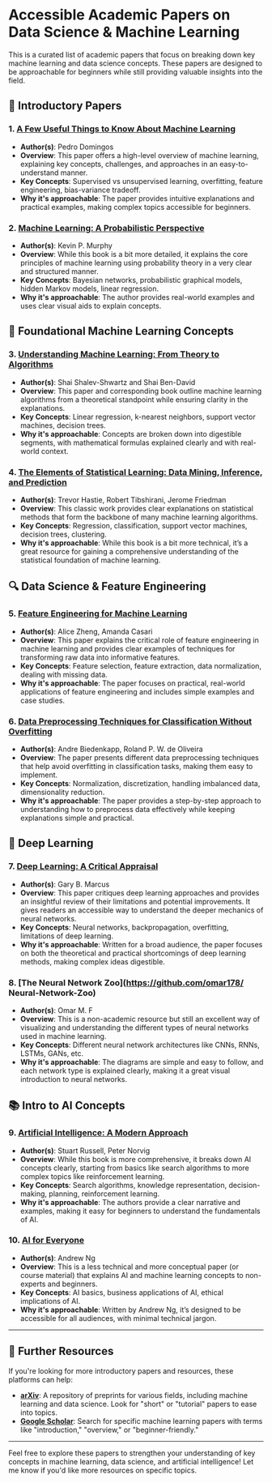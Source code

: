 # Accessible Academic Papers on Data Science & Machine Learning

This is a curated list of academic papers that focus on breaking down key machine learning and data science concepts. These papers are designed to be approachable for beginners while still providing valuable insights into the field.

## 📖 Introductory Papers

### 1. **[A Few Useful Things to Know About Machine Learning](https://homes.cs.washington.edu/~pedrod/papers/2012mlbook.pdf)**
   - **Author(s)**: Pedro Domingos
   - **Overview**: This paper offers a high-level overview of machine learning, explaining key concepts, challenges, and approaches in an easy-to-understand manner.
   - **Key Concepts**: Supervised vs unsupervised learning, overfitting, feature engineering, bias-variance tradeoff.
   - **Why it's approachable**: The paper provides intuitive explanations and practical examples, making complex topics accessible for beginners.

### 2. **[Machine Learning: A Probabilistic Perspective](https://mitpress.mit.edu/books/machine-learning-0)**
   - **Author(s)**: Kevin P. Murphy
   - **Overview**: While this book is a bit more detailed, it explains the core principles of machine learning using probability theory in a very clear and structured manner.
   - **Key Concepts**: Bayesian networks, probabilistic graphical models, hidden Markov models, linear regression.
   - **Why it's approachable**: The author provides real-world examples and uses clear visual aids to explain concepts.

## 🧠 Foundational Machine Learning Concepts

### 3. **[Understanding Machine Learning: From Theory to Algorithms](https://www.cs.huji.ac.il/~shais/UnderstandingMachineLearning/)**
   - **Author(s)**: Shai Shalev-Shwartz and Shai Ben-David
   - **Overview**: This paper and corresponding book outline machine learning algorithms from a theoretical standpoint while ensuring clarity in the explanations.
   - **Key Concepts**: Linear regression, k-nearest neighbors, support vector machines, decision trees.
   - **Why it's approachable**: Concepts are broken down into digestible segments, with mathematical formulas explained clearly and with real-world context.

### 4. **[The Elements of Statistical Learning: Data Mining, Inference, and Prediction](https://web.stanford.edu/~hastie/ElemStatLearn/)**
   - **Author(s)**: Trevor Hastie, Robert Tibshirani, Jerome Friedman
   - **Overview**: This classic work provides clear explanations on statistical methods that form the backbone of many machine learning algorithms.
   - **Key Concepts**: Regression, classification, support vector machines, decision trees, clustering.
   - **Why it's approachable**: While this book is a bit more technical, it’s a great resource for gaining a comprehensive understanding of the statistical foundation of machine learning.

## 🔍 Data Science & Feature Engineering

### 5. **[Feature Engineering for Machine Learning](https://arxiv.org/abs/1902.08472)**
   - **Author(s)**: Alice Zheng, Amanda Casari
   - **Overview**: This paper explains the critical role of feature engineering in machine learning and provides clear examples of techniques for transforming raw data into informative features.
   - **Key Concepts**: Feature selection, feature extraction, data normalization, dealing with missing data.
   - **Why it's approachable**: The paper focuses on practical, real-world applications of feature engineering and includes simple examples and case studies.

### 6. **[Data Preprocessing Techniques for Classification Without Overfitting](https://arxiv.org/abs/1808.07032)**
   - **Author(s)**: Andre Biedenkapp, Roland P. W. de Oliveira
   - **Overview**: The paper presents different data preprocessing techniques that help avoid overfitting in classification tasks, making them easy to implement.
   - **Key Concepts**: Normalization, discretization, handling imbalanced data, dimensionality reduction.
   - **Why it's approachable**: The paper provides a step-by-step approach to understanding how to preprocess data effectively while keeping explanations simple and practical.

## 🤖 Deep Learning

### 7. **[Deep Learning: A Critical Appraisal](https://arxiv.org/abs/1801.00631)**
   - **Author(s)**: Gary B. Marcus
   - **Overview**: This paper critiques deep learning approaches and provides an insightful review of their limitations and potential improvements. It gives readers an accessible way to understand the deeper mechanics of neural networks.
   - **Key Concepts**: Neural networks, backpropagation, overfitting, limitations of deep learning.
   - **Why it's approachable**: Written for a broad audience, the paper focuses on both the theoretical and practical shortcomings of deep learning methods, making complex ideas digestible.

### 8. **[The Neural Network Zoo](https://github.com/omar178/ Neural-Network-Zoo)**
   - **Author(s)**: Omar M. F
   - **Overview**: This is a non-academic resource but still an excellent way of visualizing and understanding the different types of neural networks used in machine learning.
   - **Key Concepts**: Different neural network architectures like CNNs, RNNs, LSTMs, GANs, etc.
   - **Why it's approachable**: The diagrams are simple and easy to follow, and each network type is explained clearly, making it a great visual introduction to neural networks.

## 📚 Intro to AI Concepts

### 9. **[Artificial Intelligence: A Modern Approach](http://aima.cs.berkeley.edu/)**
   - **Author(s)**: Stuart Russell, Peter Norvig
   - **Overview**: While this book is more comprehensive, it breaks down AI concepts clearly, starting from basics like search algorithms to more complex topics like reinforcement learning.
   - **Key Concepts**: Search algorithms, knowledge representation, decision-making, planning, reinforcement learning.
   - **Why it's approachable**: The authors provide a clear narrative and examples, making it easy for beginners to understand the fundamentals of AI.

### 10. **[AI for Everyone](https://www.deeplearning.ai/ai-for-everyone/)**
   - **Author(s)**: Andrew Ng
   - **Overview**: This is a less technical and more conceptual paper (or course material) that explains AI and machine learning concepts to non-experts and beginners.
   - **Key Concepts**: AI basics, business applications of AI, ethical implications of AI.
   - **Why it's approachable**: Written by Andrew Ng, it’s designed to be accessible for all audiences, with minimal technical jargon.

---

## 📌 Further Resources
If you're looking for more introductory papers and resources, these platforms can help:
- **[arXiv](https://arxiv.org/)**: A repository of preprints for various fields, including machine learning and data science. Look for "short" or "tutorial" papers to ease into topics.
- **[Google Scholar](https://scholar.google.com/)**: Search for specific machine learning papers with terms like "introduction," "overview," or "beginner-friendly."

---

Feel free to explore these papers to strengthen your understanding of key concepts in machine learning, data science, and artificial intelligence! Let me know if you'd like more resources on specific topics.

